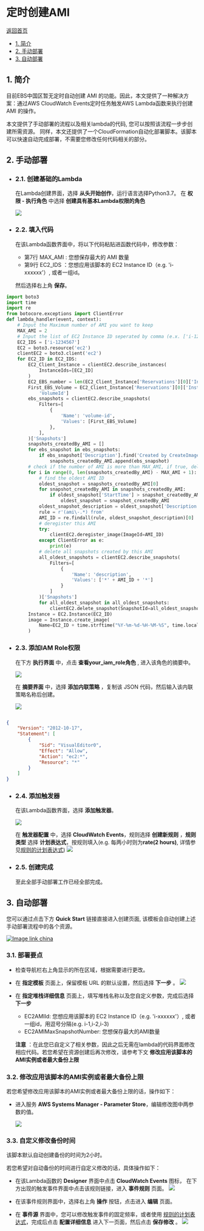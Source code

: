 

# 定时创建AMI

[返回首页](https://github.com/fanyizhe/aws-auto-snapshot)

- [1. 简介](#1-简介)
- [2. 手动部署](#2-手动部署)
- [3. 自动部署](#3-自动部署)

## **1. 简介**

目前EBS中国区暂无定时自动创建 AMI 的功能。因此，本文提供了一种解决方案：通过AWS CloudWatch Events定时任务触发AWS Lambda函数来执行创建 AMI 的操作。

本文提供了手动部署的流程以及相关lambda的代码, 您可以按照该流程一步步创建所需资源。 同样，本文还提供了一个CloudFormation自动化部署脚本。该脚本可以快速自动完成部署，不需要您修改任何代码相关的部分。

## **2. 手动部署**

- ### **2.1. 创建基础的Lambda**

    在Lambda创建界面，选择 **从头开始创作**，运行语言选择Python3.7。
    在 **权限 - 执行角色** 中选择 **创建具有基本Lambda权限的角色**

    ![](https://raw.githubusercontent.com/fanyizhe/aws-rds-auto-snapshot/dev/pic/manual-create-lambda.png)

- ### **2.2. 填入代码**

    在该Lambda函数界面中，将以下代码粘贴进函数代码中，修改参数：
    
    - 第7行 MAX_AMI : 您想保存最大的 AMI 数量
    - 第9行 EC2_IDS ：您想应用该脚本的 EC2 Instance ID（e.g. 'i-xxxxxx'）, 或者一组id。
    
    然后选择右上角 **保存**。

```python
import boto3
import time
import re
from botocore.exceptions import ClientError
def lambda_handler(event, context):
    # Input the Maximum number of AMI you want to keep
    MAX_AMI = 2
    # Input the list of EC2 Instance ID seperated by comma (e.x. ['i-1234567','i-7654321'])
    EC2_IDS = ['i-1234567']
    EC2 = boto3.resource('ec2')
    clientEC2 = boto3.client('ec2')
    for EC2_ID in EC2_IDS:
        EC2_Client_Instance = clientEC2.describe_instances(
            InstanceIds=[EC2_ID]
        )
        EC2_EBS_number = len(EC2_Client_Instance['Reservations'][0]['Instances'][0]['BlockDeviceMappings'])
        First_EBS_Volume = EC2_Client_Instance['Reservations'][0]['Instances'][0]['BlockDeviceMappings'][0]['Ebs'][
            'VolumeId']
        ebs_snapshots = clientEC2.describe_snapshots(
            Filters=[
                {
                    'Name': 'volume-id',
                    'Values': [First_EBS_Volume]
                },
            ],
        )['Snapshots']
        snapshots_createdBy_AMI = []
        for ebs_snapshot in ebs_snapshots:
            if ebs_snapshot['Description'].find('Created by CreateImage') != -1:
                snapshots_createdBy_AMI.append(ebs_snapshot)
        # check if the number of AMI is more than MAX_AMI, if true, delete the oldest AMI
        for i in range(0, len(snapshots_createdBy_AMI) - MAX_AMI + 1):
            # find the oldest AMI ID
            oldest_snapshot = snapshots_createdBy_AMI[0]
            for snapshot_createdBy_AMI in snapshots_createdBy_AMI:
                if oldest_snapshot['StartTime'] > snapshot_createdBy_AMI['StartTime']:
                    oldest_snapshot = snapshot_createdBy_AMI
            oldest_snapshot_description = oldest_snapshot['Description']
            rule = r'(ami\-.*) from'
            AMI_ID = re.findall(rule, oldest_snapshot_description)[0]
            # deregister this AMI
            try:
                clientEC2.deregister_image(ImageId=AMI_ID)
            except ClientError as e:
                print(e)
            # delete all snapshots created by this AMI
            all_oldest_snapshots = clientEC2.describe_snapshots(
                Filters=[
                    {
                        'Name': 'description',
                        'Values': ['*' + AMI_ID + '*']
                    }
                ]
            )['Snapshots']
            for all_oldest_snapshot in all_oldest_snapshots:
                clientEC2.delete_snapshot(SnapshotId=all_oldest_snapshot['SnapshotId'])
        Instance = EC2.Instance(EC2_ID)
        image = Instance.create_image(
            Name=EC2_ID + time.strftime("%Y-%m-%d-%H-%M-%S", time.localtime())
        )


```

- ### **2.3. 添加IAM Role权限**

    在下方 **执行界面** 中，点击 **查看your_iam_role角色** , 进入该角色的摘要中。

    ![](https://raw.githubusercontent.com/fanyizhe/aws-rds-auto-snapshot/dev/pic/iam_role.png)

    在 **摘要界面** 中，选择 **添加内联策略** ，复制该 JSON 代码，然后输入该内联策略名称后创建。

    ![](https://raw.githubusercontent.com/fanyizhe/aws-rds-auto-snapshot/dev/pic/iam_add_role.png)

```json

{
    "Version": "2012-10-17",
    "Statement": [
        {
            "Sid": "VisualEditor0",
            "Effect": "Allow",
            "Action": "ec2:*",
            "Resource": "*"
        }
    ]
}

```

- ### **2.4. 添加触发器**

    在该Lambda函数界面，选择 **添加触发器**。

    ![](https://raw.githubusercontent.com/fanyizhe/aws-rds-auto-snapshot/dev/pic/console_trigger.png)

    在 **触发器配置** 中，选择 **CloudWatch Events**，规则选择 **创建新规则** ，**规则类型** 选择 **计划表达式**，按规则填入(e.g. 每两小时则为**rate(2 hours)**, 详情参见[规则的计划表达式](https://docs.amazonaws.cn/AmazonCloudWatch/latest/events/ScheduledEvents.html))
    ![](https://raw.githubusercontent.com/fanyizhe/aws-rds-auto-snapshot/dev/pic/input_trigger.png)



- ### **2.5. 创建完成**

    至此全部手动部署工作已经全部完成。

## **3. 自动部署**

您可以通过点击下方 **Quick Start** 链接直接进入创建页面, 该模板会自动创建上述手动部署流程中的各个资源。

[![Image link china](http://cdn.quickstart.org.cn/assets/ChinaRegion.png)](https://console.amazonaws.cn/cloudformation/home?region=cn-north-1#/stacks/new?stackName=backup-ami&templateURL=https://quickstart-rds-backup.s3.cn-north-1.amazonaws.com.cn/ami-backup.yaml)



### 3.1. **部署要点**

- 检查导航栏右上角显示的所在区域，根据需要进行更改。

- 在 **指定模板** 页面上，保留模板 URL 的默认设置，然后选择 **下一步** 。
![](https://raw.githubusercontent.com/fanyizhe/aws-rds-auto-snapshot/dev/pic/CFN_template.png)

- 在 **指定堆栈详细信息** 页面上，填写堆栈名称以及您自定义参数，完成后选择 **下一步**

    - EC2AMIId: 您想应用该脚本的 EC2 Instance ID（e.g. 'i-xxxxxx'）, 或者一组id，用逗号分隔(e.g. i-1,i-2,i-3)
    - EC2AMIMaxSnapshotNumber: 您想保存最大的AMI数量

    **注意** ：在此您已自定义了相关参数，因此之后无需在lambda的代码界面修改相应代码。若您希望在资源创建后再次修改，请参考下文 **修改应用该脚本的AMI实例或者最大备份上限**



### **3.2. 修改应用该脚本的AMI实例或者最大备份上限**

若您希望修改应用该脚本的AMI实例或者最大备份上限的话，操作如下：

- 进入服务 **AWS Systems Manager - Parameter Store**，编辑修改图中两参数的值。

    ![](https://raw.githubusercontent.com/fanyizhe/aws-rds-auto-snapshot/dev/pic/ami_parameters.png)


### **3.3. 自定义修改备份时间**

该脚本默认自动创建备份的时间为2小时。

若您希望对自动备份的时间进行自定义修改的话，具体操作如下：

- 在该Lambda函数的 **Designer** 界面中点击 **CloudWatch Events** 图标， 在下方出现的触发事件界面中点击该规则链接，进入 **事件规则** 页面。
![](https://raw.githubusercontent.com/fanyizhe/aws-rds-auto-snapshot/dev/pic/cloudWatch_event.png)

- 在该事件规则界面中，选择右上角 **操作** 按钮，点击进入 **编辑** 页面。
- 在 **事件源** 界面中，您可以修改触发事件的固定频率，或者使用 [规则的计划表达式](https://docs.amazonaws.cn/AmazonCloudWatch/latest/events/ScheduledEvents.html)，完成后点击 **配置详细信息** 进入下一页面，然后点击 **保存修改** 。
![](https://raw.githubusercontent.com/fanyizhe/aws-rds-auto-snapshot/dev/pic/edit_event2.png)

